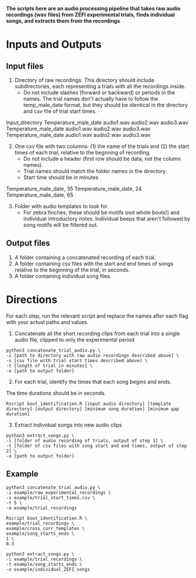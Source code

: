 **The scripts here are an audio processing pipeline that takes raw audio recordings (wav files) from ZEFI experimental trials, finds individual songs, and extracts them from the recordings**

# Inputs and Outputs

## Input files
1. Directory of raw recordings. This directory should include subdirectories, each representing a trials with all the recordings inside.
	- Do not include slashes (forward or backward) or periods in the names. The trial names don't actually have to follow the temp_male_date format, but they should be identical in the directory and csv file of trial start times.

Input_directory
	Temperature_male_date
		audio1.wav
		audio2.wav
		audio3.wav
	Temperature_male_date
		audio1.wav
		audio2.wav
		audio3.wav
	Temperature_male_date
		audio1.wav
		audio2.wav
		audio3.wav

2. One csv file with two columns: (1) the name of the trials and (2) the start times of each trial, relative to the begnning of recording.
	- Do not include a header (first row should be data, not the column names).
 	- Trial names should match the folder names in the directory.
	- Start time should be in minutes

Temperature_male_date, 35
Temperature_male_date, 24
Temperature_male_date, 65

3. Folder with audio templates to look for.
	- For zebra finches, these should be motifs (not whole bouts!) and individual introductory notes. Individual beeps that aren't followed by song motifs will be filtered out.

## Output files
1. A folder containing a concatenated recording of each trial.
2. A folder containing csv files with the start and end times of songs relative to the beginning of the trial, in seconds.
3. A folder containing individual song files.

# Directions
For each step, run the relevant script and replace the names after each flag with your actual paths and values.

1. Concatenate all the short recording clips from each trial into a single audio file, clipped to only the experimental period
```
python3 concatenate_trial_audio.py \
-i [path to directory with raw audio recordings described above] \
-s [csv file with trial start times described above] \
-t [length of trial in minutes] \
-o [path to output folder]
```

2. For each trial, identify the times that each song begins and ends.

The time durations should be in seconds.
```
Rscript bout_identification.R [input audio directory] [template directory] [output directory] [minimum song duration] [minimum gap duration]
```

3. Extract individual songs into new audio clips
```
python3 extract_songs.py \
-i [folder of audio recording of trials, output of step 1] \
-t [folder of csv files with song start and end times, output of step 2] \
-o [path to output folder]
```


## Example
```
python3 concatenate_trial_audio.py \
-i example/raw_experimental_recordings \
-s example/trial_start_times.csv \
-t 5 \
-o example/trial_recordings

Rscript bout_identification.R \
example/trial_recordings \
example/cross_corr_templates \
example/song_starts_ends \
1 \
0.3

python3 extract_songs.py \
-i example/trial_recordings \
-t example/song_starts_ends \
-o example/individual_ZEFI_songs
```
